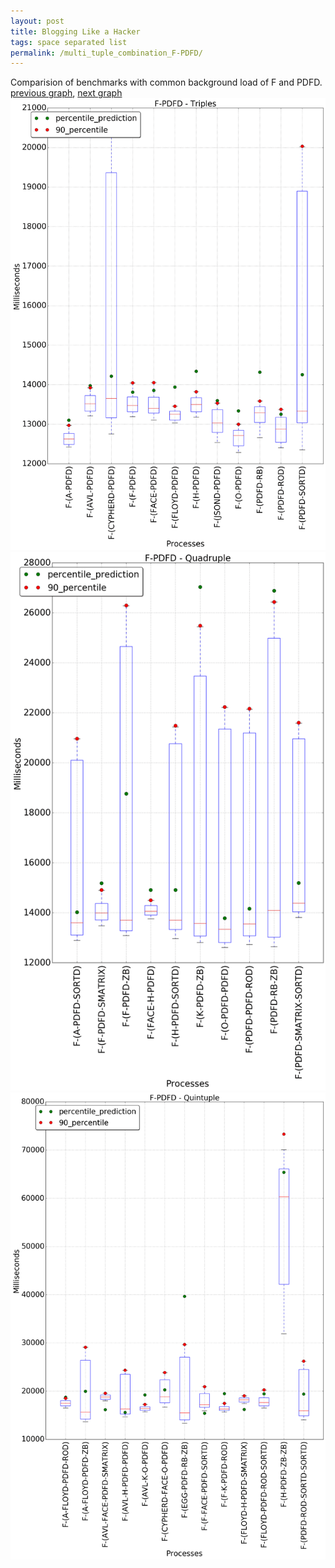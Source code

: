 ```yaml
---
layout: post
title: Blogging Like a Hacker
tags: space separated list
permalink: /multi_tuple_combination_F-PDFD/
---
```


Comparision of benchmarks with common background load of F and PDFD.
[previous graph](../multi_tuple_combination_F-O/), [next graph](../multi_tuple_combination_F-RB/)
<img src="./images/triple/F/F-PDFD_box.png" alt="graph figure"><img src="./images/quadruple/F/F-PDFD_box.png" alt="graph figure"><img src="./images/quintuple/F/F-PDFD_box.png" alt="graph figure">